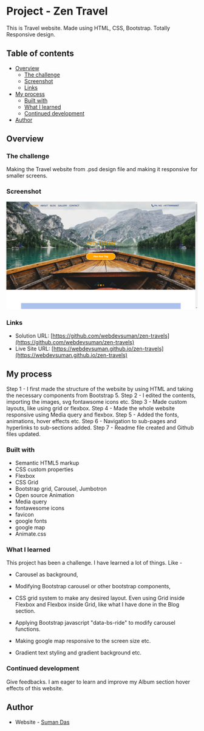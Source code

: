 # Project - Zen Travel

This is Travel website. Made using HTML, CSS, Bootstrap. Totally Responsive design.

## Table of contents

- [Overview](#overview)
  - [The challenge](#the-challenge)
  - [Screenshot](#screenshot)
  - [Links](#links)
- [My process](#my-process)
  - [Built with](#built-with)
  - [What I learned](#what-i-learned)
  - [Continued development](#continued-development)
- [Author](#author)

## Overview

### The challenge

Making the Travel website from .psd design file and making it responsive for smaller screens.

### Screenshot

![](./Screenshot.png)

### Links

- Solution URL: [https://github.com/webdevsuman/zen-travels](https://github.com/webdevsuman/zen-travels)
- Live Site URL: [https://webdevsuman.github.io/zen-travels](https://webdevsuman.github.io/zen-travels)

## My process

Step 1 - I first made the structure of the website by using HTML and taking the necessary components from Bootstrap 5.
Step 2 - I edited the contents, importing the images, svg fontawsome icons etc.
Step 3 - Made custom layouts, like using grid or flexbox.
Step 4 - Made the whole website responsive using Media query and flexbox.
Step 5 - Added the fonts, animations, hover effects etc.
Step 6 - Navigation to sub-pages and hyperlinks to sub-sections added.
Step 7 - Readme file created and Github files updated.

### Built with

- Semantic HTML5 markup
- CSS custom properties
- Flexbox
- CSS Grid
- Bootstrap grid, Carousel, Jumbotron
- Open source Animation
- Media query
- fontawesome icons
- favicon
- google fonts
- google map
- Animate.css

### What I learned

This project has been a challenge. I have learned a lot of things. Like -

- Carousel as background,

- Modifying Bootstrap carousel or other bootstrap components,

- CSS grid system to make any desired layout. Even using Grid inside Flexbox and Flexbox inside Grid, like what I have done in the Blog section.

- Applying Bootstrap javascript "data-bs-ride" to modify carousel functions.

- Making google map responsive to the screen size etc.

- Gradient text styling and gradient background etc.

### Continued development

Give feedbacks. I am eager to learn and improve my Album section hover effects of this website.

## Author

- Website - [Suman Das](https://github.com/webdevsuman/)
